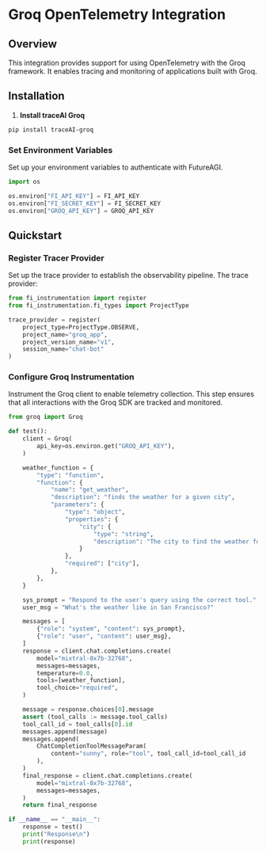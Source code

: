 # Groq OpenTelemetry Integration

## Overview
This integration provides support for using OpenTelemetry with the Groq framework. It enables tracing and monitoring of applications built with Groq.

## Installation

1. **Install traceAI Groq**

```bash
pip install traceAI-groq
```


### Set Environment Variables
Set up your environment variables to authenticate with FutureAGI.

```python
import os

os.environ["FI_API_KEY"] = FI_API_KEY
os.environ["FI_SECRET_KEY"] = FI_SECRET_KEY
os.environ["GROQ_API_KEY"] = GROQ_API_KEY
```

## Quickstart

### Register Tracer Provider
Set up the trace provider to establish the observability pipeline. The trace provider:

```python
from fi_instrumentation import register
from fi_instrumentation.fi_types import ProjectType

trace_provider = register(
    project_type=ProjectType.OBSERVE,
    project_name="groq_app",
    project_version_name="v1",
    session_name="chat-bot"
)
```

### Configure Groq Instrumentation
Instrument the Groq client to enable telemetry collection. This step ensures that all interactions with the Groq SDK are tracked and monitored.

```python
from groq import Groq

def test():
    client = Groq(
        api_key=os.environ.get("GROQ_API_KEY"),
    )

    weather_function = {
        "type": "function",
        "function": {
            "name": "get_weather",
            "description": "finds the weather for a given city",
            "parameters": {
                "type": "object",
                "properties": {
                    "city": {
                        "type": "string",
                        "description": "The city to find the weather for, e.g. 'London'",
                    }
                },
                "required": ["city"],
            },
        },
    }

    sys_prompt = "Respond to the user's query using the correct tool."
    user_msg = "What's the weather like in San Francisco?"

    messages = [
        {"role": "system", "content": sys_prompt},
        {"role": "user", "content": user_msg},
    ]
    response = client.chat.completions.create(
        model="mixtral-8x7b-32768",
        messages=messages,
        temperature=0.0,
        tools=[weather_function],
        tool_choice="required",
    )

    message = response.choices[0].message
    assert (tool_calls := message.tool_calls)
    tool_call_id = tool_calls[0].id
    messages.append(message)
    messages.append(
        ChatCompletionToolMessageParam(
            content="sunny", role="tool", tool_call_id=tool_call_id
        ),
    )
    final_response = client.chat.completions.create(
        model="mixtral-8x7b-32768",
        messages=messages,
    )
    return final_response

if __name__ == "__main__":
    response = test()
    print("Response\n")
    print(response)
```

